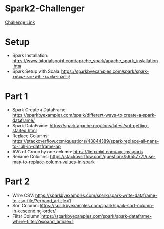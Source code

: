 # Spark2-Challenger

[Challenge Link](https://github.com/bdu-xpand-it/BDU-Recruitment-Challenges/wiki/Spark-2-Recruitment-Challenge)

# Setup
- Spark Installation: https://www.tutorialspoint.com/apache_spark/apache_spark_installation.htm
- Spark Setup with Scala: https://sparkbyexamples.com/spark/spark-setup-run-with-scala-intellij/

# Part 1
- Spark Create a DataFrame: https://sparkbyexamples.com/spark/different-ways-to-create-a-spark-dataframe/
- Spark DataFrame: https://spark.apache.org/docs/latest/sql-getting-started.html
- Replace Columns: https://stackoverflow.com/questions/43844389/spark-replace-all-nans-to-null-in-dataframe-api
- AVG of Group by one column: https://linuxhint.com/avg-pyspark/
- Rename Columns: https://stackoverflow.com/questions/56557771/use-map-to-replace-column-values-in-spark

# Part 2
- Write CSV: https://sparkbyexamples.com/spark/spark-write-dataframe-to-csv-file/?expand_article=1
- Sort Column: https://sparkbyexamples.com/spark/spark-sort-column-in-descending-order/
- Filter Column: https://sparkbyexamples.com/spark/spark-dataframe-where-filter/?expand_article=1

